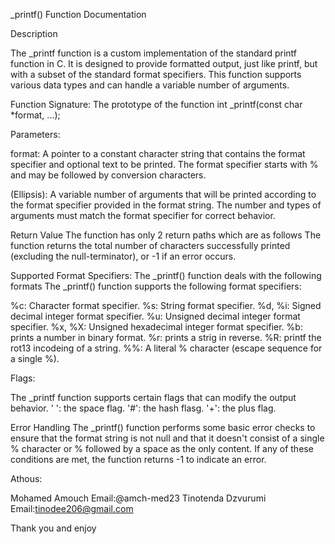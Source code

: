 _printf() Function Documentation

Description

The _printf function is a custom implementation of the standard printf function in C. It is designed to provide formatted output, just like printf, but with a subset of the standard format specifiers. This function supports various data types and can handle a variable number of arguments.

Function Signature:
The prototype of the function
int _printf(const char *format, ...);

Parameters:

format: A pointer to a constant character string that contains the format specifier and optional text to be printed. The format specifier starts with % and may be followed by conversion characters.

 (Ellipsis): A variable number of arguments that will be printed according to the format specifier provided in the format string. The number and types of arguments must match the format specifier for correct behavior.

Return Value
The function has only 2 return paths which are as follows
The function returns the total number of characters successfully printed (excluding the null-terminator), or -1 if an error occurs.

Supported Format Specifiers:
The _printf() function deals with the following formats
The _printf() function supports the following format specifiers:

%c: Character format specifier.
%s: String format specifier.
%d, %i: Signed decimal integer format specifier.
%u: Unsigned decimal integer format specifier.
%x, %X: Unsigned hexadecimal integer format specifier.
%b: prints a number in binary format.
%r: prints a strig in reverse.
%R: printf the rot13 incodeing of a string.
%%: A literal % character (escape sequence for a single %).

Flags:

The _printf function supports certain flags that can modify the output behavior.
' ': the space flag.
'#': the hash flasg.
'+': the plus flag.

Error Handling
The _printf() function performs some basic error checks to ensure that the format string is not null and that it doesn't consist of a single % character or % followed by a space as the only content. If any of these conditions are met, the function returns -1 to indicate an error.

Athous:

Mohamed Amouch
Email:@amch-med23 
Tinotenda Dzvurumi 
Email:tinodee206@gmail.com

Thank you and enjoy
